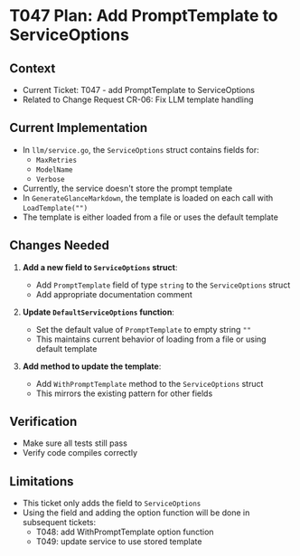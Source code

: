 # T047 Plan: Add PromptTemplate to ServiceOptions

## Context
- Current Ticket: T047 - add PromptTemplate to ServiceOptions
- Related to Change Request CR-06: Fix LLM template handling

## Current Implementation
- In `llm/service.go`, the `ServiceOptions` struct contains fields for:
  - `MaxRetries`
  - `ModelName`
  - `Verbose`
- Currently, the service doesn't store the prompt template
- In `GenerateGlanceMarkdown`, the template is loaded on each call with `LoadTemplate("")`
- The template is either loaded from a file or uses the default template

## Changes Needed
1. **Add a new field to `ServiceOptions` struct**:
   - Add `PromptTemplate` field of type `string` to the `ServiceOptions` struct
   - Add appropriate documentation comment

2. **Update `DefaultServiceOptions` function**:
   - Set the default value of `PromptTemplate` to empty string `""`
   - This maintains current behavior of loading from a file or using default template

3. **Add method to update the template**:
   - Add `WithPromptTemplate` method to the `ServiceOptions` struct
   - This mirrors the existing pattern for other fields

## Verification
- Make sure all tests still pass
- Verify code compiles correctly

## Limitations
- This ticket only adds the field to `ServiceOptions`
- Using the field and adding the option function will be done in subsequent tickets:
  - T048: add WithPromptTemplate option function
  - T049: update service to use stored template
